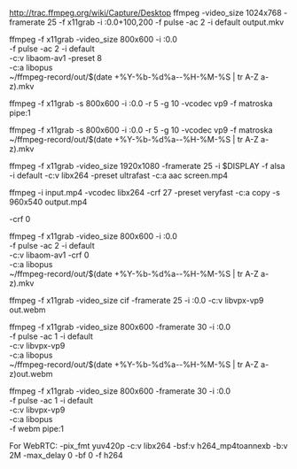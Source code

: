 http://trac.ffmpeg.org/wiki/Capture/Desktop
ffmpeg -video_size 1024x768 -framerate 25 -f x11grab -i :0.0+100,200 -f pulse -ac 2 -i default output.mkv


ffmpeg -f x11grab -video_size 800x600 -i :0.0 \
	-f pulse -ac 2 -i default \
	-c:v libaom-av1 -preset 8 \
	-c:a libopus \
	~/ffmpeg-record/out/$(date +%Y-%b-%d%a--%H-%M-%S | tr A-Z a-z).mkv


ffmpeg -f x11grab -s 800x600 -i :0.0 -r 5 -g 10 -vcodec vp9 -f matroska pipe:1

ffmpeg -f x11grab -s 800x600 -i :0.0 -r 5 -g 10 -vcodec vp9 -f matroska ~/ffmpeg-record/out/$(date +%Y-%b-%d%a--%H-%M-%S | tr A-Z a-z).mkv

ffmpeg -f x11grab -video_size 1920x1080 -framerate 25 -i $DISPLAY -f alsa -i default -c:v libx264 -preset ultrafast -c:a aac screen.mp4

ffmpeg -i input.mp4 -vcodec libx264 -crf 27 -preset veryfast -c:a copy -s 960x540 output.mp4

-crf 0

ffmpeg -f x11grab -video_size 800x600 -i :0.0 \
	-f pulse -ac 2 -i default \
	-c:v libaom-av1 -crf 0 \
	-c:a libopus \
	~/ffmpeg-record/out/$(date +%Y-%b-%d%a--%H-%M-%S | tr A-Z a-z).mkv


ffmpeg -f x11grab -video_size cif -framerate 25 -i :0.0 -c:v libvpx-vp9 out.webm

ffmpeg -f x11grab -video_size 800x600 -framerate 30 -i :0.0 \
  -f pulse -ac 1 -i default \
  -c:v libvpx-vp9 \
	-c:a libopus \
  ~/ffmpeg-record/out/$(date +%Y-%b-%d%a--%H-%M-%S | tr A-Z a-z)out.webm

ffmpeg -f x11grab -video_size 800x600 -framerate 30 -i :0.0 \
  -f pulse -ac 1 -i default \
  -c:v libvpx-vp9 \
	-c:a libopus \
  -f webm pipe:1


For WebRTC:
-pix_fmt yuv420p -c:v libx264 -bsf:v h264_mp4toannexb -b:v 2M -max_delay 0 -bf 0 -f h264
